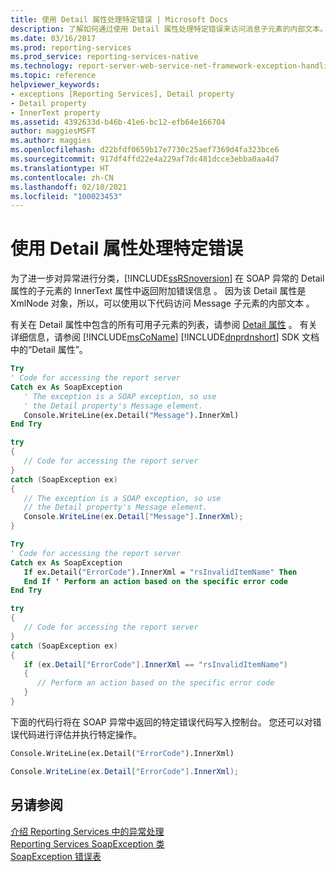 ```yaml
---
title: 使用 Detail 属性处理特定错误 | Microsoft Docs
description: 了解如何通过使用 Detail 属性处理特定错误来访问消息子元素的内部文本。
ms.date: 03/16/2017
ms.prod: reporting-services
ms.prod_service: reporting-services-native
ms.technology: report-server-web-service-net-framework-exception-handling
ms.topic: reference
helpviewer_keywords:
- exceptions [Reporting Services], Detail property
- Detail property
- InnerText property
ms.assetid: 4392633d-b46b-41e6-bc12-efb64e166704
author: maggiesMSFT
ms.author: maggies
ms.openlocfilehash: d22bfdf0659b17e7730c25aef7369d4fa323bce6
ms.sourcegitcommit: 917df4ffd22e4a229af7dc481dcce3ebba0aa4d7
ms.translationtype: HT
ms.contentlocale: zh-CN
ms.lasthandoff: 02/10/2021
ms.locfileid: "100023453"
---
```

# <a name="using-the-detail-property-to-handle-specific-errors"></a>使用 Detail 属性处理特定错误
  为了进一步对异常进行分类，[!INCLUDE[ssRSnoversion](../../../includes/ssrsnoversion-md.md)] 在 SOAP 异常的 Detail 属性的子元素的 InnerText 属性中返回附加错误信息   。 因为该 Detail 属性是 XmlNode 对象，所以，可以使用以下代码访问 Message 子元素的内部文本    。  
  
 有关在 Detail 属性中包含的所有可用子元素的列表，请参阅 [Detail 属性](../../../reporting-services/report-server-web-service-net-framework-exception-handling/soapexception-class/detail-property.md)  。 有关详细信息，请参阅 [!INCLUDE[msCoName](../../../includes/msconame-md.md)] [!INCLUDE[dnprdnshort](../../../includes/dnprdnshort-md.md)] SDK 文档中的“Detail 属性”。  
  
```vb  
Try  
' Code for accessing the report server  
Catch ex As SoapException  
   ' The exception is a SOAP exception, so use  
   ' the Detail property's Message element.  
   Console.WriteLine(ex.Detail("Message").InnerXml)  
End Try  
```  
  
```csharp  
try  
{  
   // Code for accessing the report server  
}  
catch (SoapException ex)  
{  
   // The exception is a SOAP exception, so use  
   // the Detail property's Message element.  
   Console.WriteLine(ex.Detail["Message"].InnerXml);  
}  
```  
  
```vb  
Try  
' Code for accessing the report server  
Catch ex As SoapException  
   If ex.Detail("ErrorCode").InnerXml = "rsInvalidItemName" Then  
   End If ' Perform an action based on the specific error code  
End Try  
```  
  
```csharp  
try  
{  
   // Code for accessing the report server  
}  
catch (SoapException ex)  
{  
   if (ex.Detail["ErrorCode"].InnerXml == "rsInvalidItemName")  
   {  
      // Perform an action based on the specific error code  
   }  
}  
```  
  
 下面的代码行将在 SOAP 异常中返回的特定错误代码写入控制台。 您还可以对错误代码进行评估并执行特定操作。  
  
```vb  
Console.WriteLine(ex.Detail("ErrorCode").InnerXml)  
```  
  
```csharp  
Console.WriteLine(ex.Detail["ErrorCode"].InnerXml);  
```  
  
## <a name="see-also"></a>另请参阅  
 [介绍 Reporting Services 中的异常处理](../../../reporting-services/report-server-web-service-net-framework-exception-handling/introducing-exception-handling-in-reporting-services.md)   
 [Reporting Services SoapException 类](../../../reporting-services/report-server-web-service-net-framework-exception-handling/soapexception-class/reporting-services-soapexception-class.md)   
 [SoapException 错误表](../../../reporting-services/report-server-web-service-net-framework-exception-handling/soapexception-class/soapexception-errors-table.md)  
  
  

